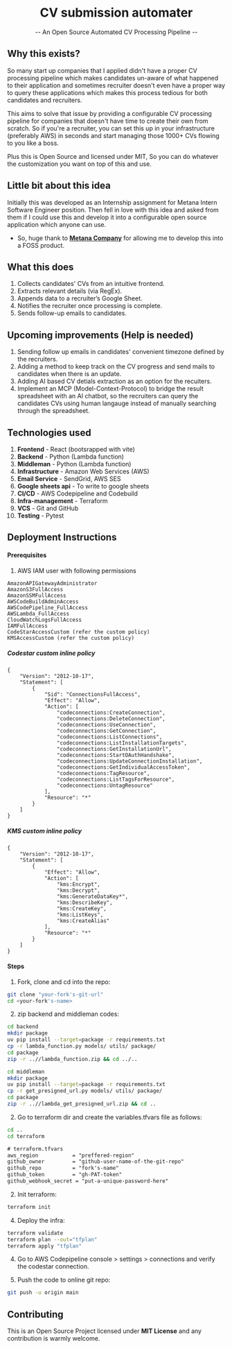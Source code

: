 <div align="center">

# CV submission automater

-- An Open Source Automated CV Processing Pipeline --

</div>

## Why this exists?
So many start up companies that I applied didn't have a proper CV processing pipeline which makes candidates un-aware of what happened to their application and sometimes recruiter doesn't even have a proper way to query these applications which makes this process tedious for both candidates and recruiters.

This aims to solve that issue by providing a configurable CV processing pipeline for companies that doesn't have time to create their own from scratch. So if you're a recruiter, you can set this up in your infrastructure (preferably AWS) in seconds and start managing those 1000+ CVs flowing to you like a boss.

Plus this is Open Source and licensed under MIT, So you can do whatever the customization you want on top of this and use.

## Little bit about this idea
Initially this was developed as an Internship assignment for Metana Intern Software Engineer position. Then fell in love with this idea and asked from them if I could use this and develop it into a configurable open source application which anyone can use.

* So, huge thank to **[Metana Company](https://metana.io)** for allowing me to develop this into a FOSS product.

## What this does
1. Collects candidates' CVs from an intuitive frontend.
2. Extracts relevant details (via RegEx).
3. Appends data to a recruiter’s Google Sheet.
4. Notifies the recruiter once processing is complete.
5. Sends follow-up emails to candidates.

## Upcoming improvements (Help is needed)
1. Sending follow up emails in candidates' convenient timezone defined by the recruiters.
2. Adding a method to keep track on the CV progress and send mails to candidates when there is an update. 
2. Adding AI based CV detials extraction as an option for the recuiters.
3. Implement an MCP (Model-Context-Protocol) to bridge the result spreadsheet with an AI chatbot, so the recruiters can query the candidates CVs using human langauge instead of manually searching through the spreadsheet.

## Technologies used
1. **Frontend** - React (bootsrapped with vite)
2. **Backend** - Python (Lambda function)
3. **Middleman** - Python (Lambda function)
4. **Infrastructure**  - Amazon Web Services (AWS)
5. **Email Service** - SendGrid, AWS SES
6. **Google sheets api** - To write to google sheets
7. **CI/CD** - AWS Codepipeline and Codebuild
8. **Infra-management** - Terraform
9. **VCS** - Git and GitHub
10. **Testing** - Pytest

## Deployment Instructions

#### Prerequisites

1. AWS IAM user with following permissions

```
AmazonAPIGatewayAdministrator
AmazonS3FullAccess
AmazonSSMFullAccess
AWSCodeBuildAdminAccess
AWSCodePipeline_FullAccess
AWSLambda_FullAccess
CloudWatchLogsFullAccess
IAMFullAccess
CodeStarAccessCustom (refer the custom policy)
KMSAccessCustom (refer the custom policy)
```

##### Codestar custom inline policy
```
{
	"Version": "2012-10-17",
	"Statement": [
		{
			"Sid": "ConnectionsFullAccess",
			"Effect": "Allow",
			"Action": [
				"codeconnections:CreateConnection",
				"codeconnections:DeleteConnection",
				"codeconnections:UseConnection",
				"codeconnections:GetConnection",
				"codeconnections:ListConnections",
				"codeconnections:ListInstallationTargets",
				"codeconnections:GetInstallationUrl",
				"codeconnections:StartOAuthHandshake",
				"codeconnections:UpdateConnectionInstallation",
				"codeconnections:GetIndividualAccessToken",
				"codeconnections:TagResource",
				"codeconnections:ListTagsForResource",
				"codeconnections:UntagResource"
			],
			"Resource": "*"
		}
	]
}
```

##### KMS custom inline policy
```
{
	"Version": "2012-10-17",
	"Statement": [
		{
			"Effect": "Allow",
			"Action": [
				"kms:Encrypt",
				"kms:Decrypt",
				"kms:GenerateDataKey*",
				"kms:DescribeKey",
				"kms:CreateKey",
				"kms:ListKeys",
				"kms:CreateAlias"
			],
			"Resource": "*"
		}
	]
}
```

#### Steps

1. Fork, clone and cd into the repo:
```bash
git clone "your-fork's-git-url"
cd <your-fork's-name>
```

2. zip backend and middleman codes:
```bash
cd backend
mkdir package
uv pip install --target=package -r requirements.txt
cp -r lambda_function.py models/ utils/ package/
cd package
zip -r ..//lambda_function.zip && cd ../..

cd middleman 
mkdir package
uv pip install --target=package -r requirements.txt
cp -r get_presigned_url.py models/ utils/ package/
cd package
zip -r ..//lambda_get_presigned_url.zip && cd ..
```

2. Go to terraform dir and create the variables.tfvars file as follows:

```bash
cd ..
cd terraform
```

```txt
# terraform.tfvars
aws_region           = "preffered-region"
github_owner         = "github-user-name-of-the-git-repo"
github_repo          = "fork's-name"
github_token         = "gh-PAT-token"
github_webhook_secret = "put-a-unique-password-here"
```

2. Init terraform:

```bash
terraform init
```
4. Deploy the infra:
```bash
terraform validate
terraform plan --out="tfplan"
terraform apply "tfplan"
```

4. Go to AWS Codepipeline console > settings > connections and verify the codestar connection.

5. Push the code to online git repo:
```bash
git push -u origin main
```

## Contributing
This is an Open Source Project licensed under **MIT License** and any contribution is warmly welcome.

